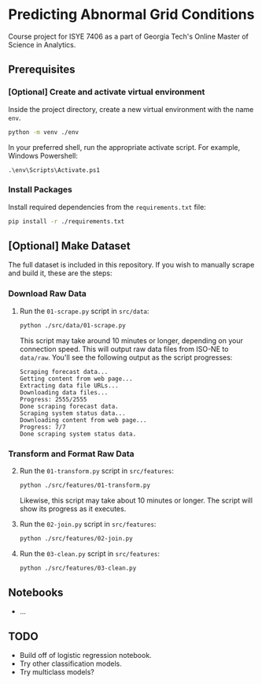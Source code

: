 # Predicting Abnormal Grid Conditions

Course project for ISYE 7406 as a part of Georgia Tech's Online Master of Science in Analytics.

## Prerequisites

### [Optional] Create and activate virtual environment

Inside the project directory, create a new virtual environment with the name `env`.   
```sh 
python -m venv ./env
```

In your preferred shell, run the appropriate activate script. For example, Windows Powershell:
```
.\env\Scripts\Activate.ps1
```
   
### Install Packages

Install required dependencies from the `requirements.txt` file:
```sh
pip install -r ./requirements.txt
```

## [Optional] Make Dataset

The full dataset is included in this repository. If you wish to manually scrape and build it, these are the steps:

### Download Raw Data

1. Run the `01-scrape.py` script in `src/data`:
   ```sh
   python ./src/data/01-scrape.py
   ```
   This script may take around 10 minutes or longer, depending on your connection speed. This will output raw data files from ISO-NE to `data/raw`. You'll see the following output as the script progresses:

   ```
   Scraping forecast data...
   Getting content from web page...
   Extracting data file URLs...
   Downloading data files...
   Progress: 2555/2555
   Done scraping forecast data.
   Scraping system status data...
   Downloading content from web page...
   Progress: 7/7
   Done scraping system status data.
   ```

### Transform and Format Raw Data

2. Run the `01-transform.py` script in `src/features`:
   ```sh
   python ./src/features/01-transform.py
   ```
   
   Likewise, this script may take about 10 minutes or longer. The script will show its progress as it executes.

3. Run the `02-join.py` script in `src/features`:
   ```sh
   python ./src/features/02-join.py
   ```

4. Run the `03-clean.py` script in `src/features`:
     ```sh
   python ./src/features/03-clean.py
   ```

## Notebooks

* ...

## TODO

* Build off of logistic regression notebook.
* Try other classification models.
* Try multiclass models?